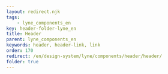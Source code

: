 ```yaml
---
layout: redirect.njk
tags: 
    - lyne_components_en
key: header-folder-lyne_en
title: Header
parent: lyne_components_en
keywords: header, header-link, link
order: 170
redirect: /en/design-system/lyne/components/header/header/
folder: true
---
```

